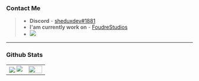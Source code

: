 ### Contact Me

> - **Discord** - [sheduxdev#1881](https://discordapp.com/users/458172960675594251)
> - **I'am currently work on** - [FoudreStudios](https://github.com/FoudreStudios)
> - [![](https://visitcount.itsvg.in/api?id=sheduxdev&label=Profile%20Views&color=0&icon=0&pretty=true)](https://visitcount.itsvg.in)

----

### Github Stats

<table border="0" align="center">
    <tr border="0">
        <td width="50%" align="center">
            <img align="center"; src="https://github-readme-stats.vercel.app/api?username=sheduxdev&theme=onedark&show_icons=true&count_private=true" />
            <img src="https://github-readme-streak-stats.herokuapp.com/?user=sheduxdev&theme=dark&hide_border=true" />
        </td>
        <td width="50%" align="center">
            <img align="center"; width=100%; src="https://github-readme-stats.vercel.app/api/top-langs/?username=sheduxdev&show_icons=true&layout=compact&theme=dark" />
        </td>
    </tr>
</table>

<br />
